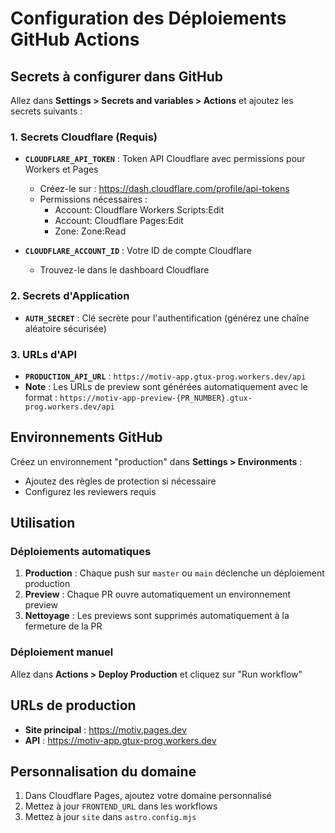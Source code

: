 # Configuration des Déploiements GitHub Actions

## Secrets à configurer dans GitHub

Allez dans **Settings > Secrets and variables > Actions** et ajoutez les secrets suivants :

### 1. Secrets Cloudflare (Requis)

- **`CLOUDFLARE_API_TOKEN`** : Token API Cloudflare avec permissions pour Workers et Pages
  - Créez-le sur : https://dash.cloudflare.com/profile/api-tokens
  - Permissions nécessaires :
    - Account: Cloudflare Workers Scripts:Edit
    - Account: Cloudflare Pages:Edit
    - Zone: Zone:Read

- **`CLOUDFLARE_ACCOUNT_ID`** : Votre ID de compte Cloudflare
  - Trouvez-le dans le dashboard Cloudflare

### 2. Secrets d'Application

- **`AUTH_SECRET`** : Clé secrète pour l'authentification (générez une chaîne aléatoire sécurisée)

### 3. URLs d'API

- **`PRODUCTION_API_URL`** : `https://motiv-app.gtux-prog.workers.dev/api`
- **Note** : Les URLs de preview sont générées automatiquement avec le format : `https://motiv-app-preview-{PR_NUMBER}.gtux-prog.workers.dev/api`

## Environnements GitHub

Créez un environnement "production" dans **Settings > Environments** :
- Ajoutez des règles de protection si nécessaire
- Configurez les reviewers requis

## Utilisation

### Déploiements automatiques

1. **Production** : Chaque push sur `master` ou `main` déclenche un déploiement production
2. **Preview** : Chaque PR ouvre automatiquement un environnement preview
3. **Nettoyage** : Les previews sont supprimés automatiquement à la fermeture de la PR

### Déploiement manuel

Allez dans **Actions > Deploy Production** et cliquez sur "Run workflow"

## URLs de production

- **Site principal** : https://motiv.pages.dev
- **API** : https://motiv-app.gtux-prog.workers.dev

## Personnalisation du domaine

1. Dans Cloudflare Pages, ajoutez votre domaine personnalisé
2. Mettez à jour `FRONTEND_URL` dans les workflows
3. Mettez à jour `site` dans `astro.config.mjs`